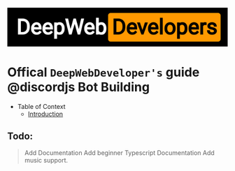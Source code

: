 ![DeepWebDevelopers, Logo](./public/logo.png)

# Offical `DeepWebDeveloper's` guide @discordjs Bot Building

- Table of Context
  - [Introduction]()

## Todo:

> Add Documentation
> Add beginner Typescript Documentation
> Add music support.
